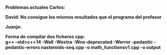 <b>Problemas actuales<b/>
Carlos:  

David: No consigue los mismos resultados que el programa del profesor

Juanjo:

<b>Forma de compilar dos ficheros cpp:<b/> <br/>
g++ -std=c++14 -Wall -Wextra -Wno-deprecated -Werror -pedantic -pedantic-errors nasteroids-seq.cpp -o math_functionsv1.cpp -o output

